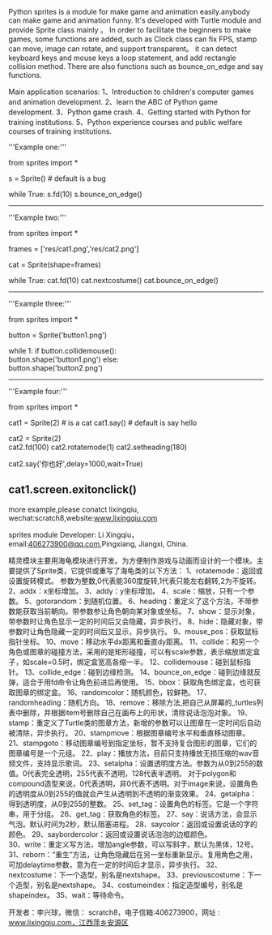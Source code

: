 Python sprites  is a module for make game and animation easily.anybody can make game and animation funny. 
It's developed with Turtle module and provide Sprite class mainly 。
In order to facilitate the beginners to make games, some functions are added,
such as Clock class can fix FPS, stamp can move, image can rotate, and support transparent。
it can detect keyboard keys and mouse keys a loop statement,
and add rectangle collision method. There are also functions such as bounce_on_edge and say functions.

Main application scenarios:
1、Introduction to children's computer games and animation development.
2、learn the ABC of Python game development.
3、Python game crash.
4、Getting started with Python for training institutions.
5、Python experience courses and public welfare courses of training institutions.


'''Example one:'''

from sprites import * 

s = Sprite()           # default is a bug

while True:
   s.fd(10)
   s.bounce_on_edge()   

-----------------------------------------------------
'''Example two:'''

from sprites import * 

frames = ['res/cat1.png','res/cat2.png']

cat = Sprite(shape=frames)

while True:
    cat.fd(10)
    cat.nextcostume()
    cat.bounce_on_edge()

-----------------------------------------------------
'''Example three:'''

from sprites import *

button = Sprite('button1.png')

while 1:
  if button.collidemouse():    
    button.shape('button1.png')
  else:    
    button.shape('button2.png')
     
-----------------------------------------------------

'''Example four:'''

from sprites import *

cat1 = Sprite(2)            # is a cat
cat1.say()                    # default is say hello 

cat2 = Sprite(2)         
cat2.fd(100)
cat2.rotatemode(1)
cat2.setheading(180)

cat2.say('你也好',delay=1000,wait=True) 

cat1.screen.exitonclick()
-----------------------------------------------------

more example,please conatct lixingqiu, wechat:scratch8,website:www.lixingqiu.com

sprites module Developer: Li Xingqiu，email:406273900@qq.com,Pingxiang, Jiangxi, China.

精灵模块主要用海龟模块进行开发。为方便制作游戏与动画而设计的一个模块。主要提供了Sprite类，它提供或重写了海龟类的以下方法：
   1、rotatemode：返回或设置旋转模式。 参数为整数,0代表能360度旋转,1代表只能左右翻转,2为不旋转。  
   2、addx：x坐标增加。
   3、addy：y坐标增加。
   4、scale：缩放，只有一个参数。
   5、gotorandom：到随机位置。
   6、heading：重定义了这个方法，不带参数能获取当前朝向。带参数参让角色朝向某对象或坐标。
   7、show：显示对象，带参数时让角色显示一定的时间后又会隐藏，异步执行。
   8、hide：隐藏对象，带参数时让角色隐藏一定的时间后又显示，异步执行。
   9、mouse_pos：获取鼠标指针坐标。
   10、move：移动水平dx距离和垂直dy距离。
   11、collide：和另一个角色或图章的碰撞方法，采用的是矩形碰撞，可以有scale参数，表示缩放绑定盒子，如scale=0.5时，绑定盒宽高各缩一半。
   12、collidemouse：碰到鼠标指针。
   13、collide_edge：碰到边缘检测。
   14、bounce_on_edge：碰到边缘就反弹，适合于用fd命令让角色前进后再使用。
   15、bbox：获取角色绑定盒，也可获取图章的绑定盒。
   16、randomcolor：随机颜色，较鲜艳。
   17、randomheading：随机方向。
   18、remove：移除方法,把自己从屏幕的_turtles列表中删除，并根据item号删除自己在画布上的形状，清除说话泡泡对象。
   19、stamp：重定义了Turtle类的图章方法，新增的参数可以让图章在一定时间后自动被清除，异步执行。
   20、stampmove：根据图章编号水平和垂直移动图章。
   21、stampgoto：移动图章编号到指定坐标，暂不支持复合图形的图章，它们的图章编号是一个元组。
   22、play：播放方法，目前只支持播放无损压缩的wav音频文件，支持显示歌词。
   23、setalpha：设置透明度方法。参数为从0到255的数值。0代表完全透明，255代表不透明，128代表半透明。
       对于polygon和compound造型来说，0代表透明，非0代表不透明。对于image来说，设置角色的透明度从0到255的值就会产生从透明到不透明的渐变效果。
   24、getalpha：得到透明度，从0到255的整数。
   25、set_tag：设置角色的标签。它是一个字符串，用于分组。
   26、get_tag：获取角色的标签。
   27、say：说话方法，会显示气泡。默认时间为2秒，默认阻塞进程。
   28、saycolor：返回或设置说话的字的颜色。
   29、saybordercolor：返回或设置说话泡泡的边框颜色。   
   30、write：重定义写方法，增加angle参数，可以写斜字，默认为黑体，12号。
   31、reborn：“重生”方法，让角色隐藏后在另一坐标重新显示。复用角色之用，可加delaytime参数，意为在一定的时间后才显示，异步执行。
   32、nextcostume：下一个造型，别名是nextshape。
   33、previouscostume：下一个造型，别名是nextshape。
   34、costumeindex：指定造型编号，别名是shapeindex。
   35、wait：等待命令。

开发者：李兴球，微信： scratch8，电子信箱:406273900，网址 : www.lixingqiu.com，江西萍乡安源区
